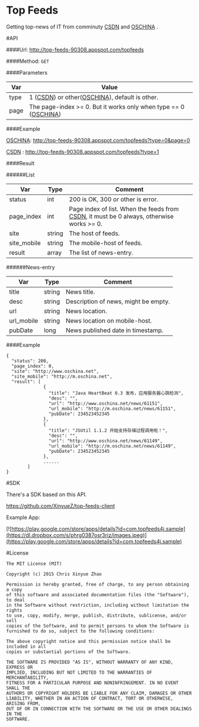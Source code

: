 Top Feeds  
==============
Getting top-news of IT from comminuty [CSDN](http://www.csdn.net)  and
[OSCHINA](http://www.oschina) .


#API

####Url: http://top-feeds-90308.appspot.com/topfeeds

####Method: ```GET```

####Parameters

Var     |  Value
--------|---------
type    | 1 ([CSDN](http://www.csdn.net)) or other([OSCHINA](http://www.oschina.net)), default is other.
page    | The page-index >= 0. But it works only when type == 0 ([OSCHINA](http://www.oschina.net))


####Example

[OSCHINA](http://www.oschina): http://top-feeds-90308.appspot.com/topfeeds?type=0&page=0

[CSDN](http://www.csdn.net) : http://top-feeds-90308.appspot.com/topfeeds?type=1

####Result

######List

Var      | Type     | Comment
---------|---------|---------
status        |int   |200 is OK, 300 or other is error.
page_index        |int   |Page index of list. When the feeds from [CSDN](http://www.csdn.net), it must be 0 always, otherwise works >= 0.
site        |string   |The host of feeds.
site_mobile        |string   |The mobile-host of feeds.
result        |array    |The list of news-entry.

######News-entry

Var      | Type     | Comment
---------|---------|---------
title        |string   |News title.  
desc        |string   |Description of news, might be empty.
url        |string   |News location.
url_mobile        |string    |News location on mobile-host.
pubDate        |long    |News published date in timestamp.

####Example

```
{
  "status": 200,
  "page_index": 0,
  "site": "http://www.oschina.net",
  "site_mobile": "http://m.oschina.net",
  "result": [
              {
                "title": "Java HeartBeat 0.3 发布，应用服务器心跳检测",
                "desc": "",
                "url": "http://www.oschina.net/news/61151",
                "url_mobile": "http://m.oschina.net/news/61151",
                "pubDate": 234523452345
              },
              {
                "title": "JSUtil 1.1.2 开始支持存储过程调用啦！",
                "desc": "",
                "url": "http://www.oschina.net/news/61149",
                "url_mobile": "http://m.oschina.net/news/61149",
                "pubDate": 234523452345
              },
              ......
        ]
}

```

#SDK  

There's a SDK based on this API.

https://github.com/XinyueZ/top-feeds-client
 
Example App:

[![https://play.google.com/store/apps/details?id=com.topfeeds4j.sample](https://dl.dropbox.com/s/phrg0387osr3riz/images.jpeg)](https://play.google.com/store/apps/details?id=com.topfeeds4j.sample)

#License

```
The MIT License (MIT)

Copyright (c) 2015 Chris Xinyue Zhao

Permission is hereby granted, free of charge, to any person obtaining a copy
of this software and associated documentation files (the "Software"), to deal
in the Software without restriction, including without limitation the rights
to use, copy, modify, merge, publish, distribute, sublicense, and/or sell
copies of the Software, and to permit persons to whom the Software is
furnished to do so, subject to the following conditions:

The above copyright notice and this permission notice shall be included in all
copies or substantial portions of the Software.

THE SOFTWARE IS PROVIDED "AS IS", WITHOUT WARRANTY OF ANY KIND, EXPRESS OR
IMPLIED, INCLUDING BUT NOT LIMITED TO THE WARRANTIES OF MERCHANTABILITY,
FITNESS FOR A PARTICULAR PURPOSE AND NONINFRINGEMENT. IN NO EVENT SHALL THE
AUTHORS OR COPYRIGHT HOLDERS BE LIABLE FOR ANY CLAIM, DAMAGES OR OTHER
LIABILITY, WHETHER IN AN ACTION OF CONTRACT, TORT OR OTHERWISE, ARISING FROM,
OUT OF OR IN CONNECTION WITH THE SOFTWARE OR THE USE OR OTHER DEALINGS IN THE
SOFTWARE.

```
